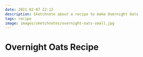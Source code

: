```yaml
---
date: 2021-02-07 22:12
description: Sketchnote about a recipe to make Overnight Oats
tags: recipe
image: images/sketchnotes/overnight-oats-small.jpg
---
```


# Overnight Oats Recipe
